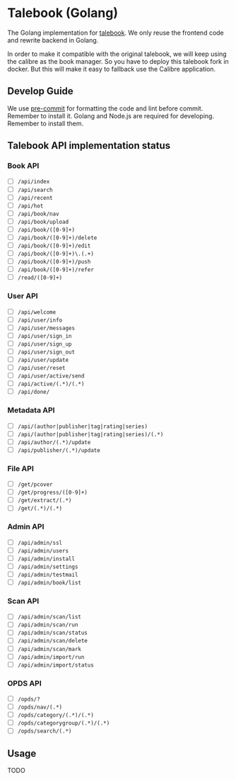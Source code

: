# Talebook (Golang)

The Golang implementation for [talebook](https://github.com/talebook/talebook).
We only reuse the frontend code and rewrite backend in Golang.

In order to make it compatible with the original talebook, we will keep using the calibre as the book manager.
So you have to deploy this talebook fork in docker. But this will make it easy to fallback use the Calibre application.

## Develop Guide

We use [pre-commit](https://pre-commit.com/) for formatting the code and lint before commit. Remember to install it.
Golang and Node.js are required for developing. Remember to install them.

## Talebook API implementation status

### Book API

- [ ] `/api/index`
- [ ] `/api/search`
- [ ] `/api/recent`
- [ ] `/api/hot`
- [ ] `/api/book/nav`
- [ ] `/api/book/upload`
- [ ] `/api/book/([0-9]+)`
- [ ] `/api/book/([0-9]+)/delete`
- [ ] `/api/book/([0-9]+)/edit`
- [ ] `/api/book/([0-9]+)\.(.+)`
- [ ] `/api/book/([0-9]+)/push`
- [ ] `/api/book/([0-9]+)/refer`
- [ ] `/read/([0-9]+)`

### User API

- [ ] `/api/welcome`
- [ ] `/api/user/info`
- [ ] `/api/user/messages`
- [ ] `/api/user/sign_in`
- [ ] `/api/user/sign_up`
- [ ] `/api/user/sign_out`
- [ ] `/api/user/update`
- [ ] `/api/user/reset`
- [ ] `/api/user/active/send`
- [ ] `/api/active/(.*)/(.*)`
- [ ] `/api/done/`

### Metadata API

- [ ] `/api/(author|publisher|tag|rating|series)`
- [ ] `/api/(author|publisher|tag|rating|series)/(.*)`
- [ ] `/api/author/(.*)/update`
- [ ] `/api/publisher/(.*)/update`

### File API

- [ ] `/get/pcover`
- [ ] `/get/progress/([0-9]+)`
- [ ] `/get/extract/(.*)`
- [ ] `/get/(.*)/(.*)`

### Admin API

- [ ] `/api/admin/ssl`
- [ ] `/api/admin/users`
- [ ] `/api/admin/install`
- [ ] `/api/admin/settings`
- [ ] `/api/admin/testmail`
- [ ] `/api/admin/book/list`

### Scan API

- [ ] `/api/admin/scan/list`
- [ ] `/api/admin/scan/run`
- [ ] `/api/admin/scan/status`
- [ ] `/api/admin/scan/delete`
- [ ] `/api/admin/scan/mark`
- [ ] `/api/admin/import/run`
- [ ] `/api/admin/import/status`

### OPDS API

- [ ] `/opds/?`
- [ ] `/opds/nav/(.*)`
- [ ] `/opds/category/(.*)/(.*)`
- [ ] `/opds/categorygroup/(.*)/(.*)`
- [ ] `/opds/search/(.*)`

## Usage

TODO
